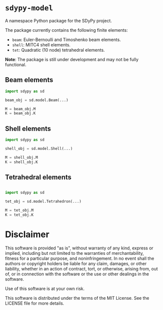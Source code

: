 # `sdypy-model`

A namespace Python package for the SDyPy project.

The package currently contains the following finite elements:

- `beam`: Euler-Bernoulli and Timoshenko beam elements.
- `shell`: MITC4 shell elements.
- `tet`: Quadratic (10 node) tetrahedral elements.

**Note**: The package is still under development and may not be fully functional.

## Beam elements

```python
import sdypy as sd

beam_obj = sd.model.Beam(...)

M = beam_obj.M
K = beam_obj.K
```

## Shell elements

```python
import sdypy as sd

shell_obj = sd.model.Shell(...)

M = shell_obj.M
K = shell_obj.K
```

## Tetrahedral elements
```python

import sdypy as sd

tet_obj = sd.model.Tetrahedron(...)

M = tet_obj.M
K = tet_obj.K
```

# Disclaimer

This software is provided "as is", without warranty of any kind, express or implied, including but not limited to the warranties of merchantability, fitness for a particular purpose, and noninfringement. In no event shall the authors or copyright holders be liable for any claim, damages, or other liability, whether in an action of contract, tort, or otherwise, arising from, out of, or in connection with the software or the use or other dealings in the software.

Use of this software is at your own risk.

This software is distributed under the terms of the MIT License. See the LICENSE file for more details.